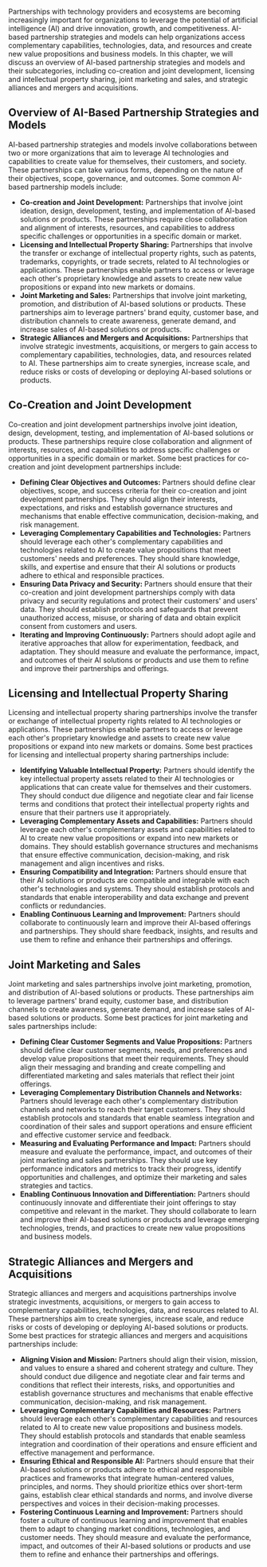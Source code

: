 
Partnerships with technology providers and ecosystems are becoming increasingly important for organizations to leverage the potential of artificial intelligence (AI) and drive innovation, growth, and competitiveness. AI-based partnership strategies and models can help organizations access complementary capabilities, technologies, data, and resources and create new value propositions and business models. In this chapter, we will discuss an overview of AI-based partnership strategies and models and their subcategories, including co-creation and joint development, licensing and intellectual property sharing, joint marketing and sales, and strategic alliances and mergers and acquisitions.

Overview of AI-Based Partnership Strategies and Models
------------------------------------------------------

AI-based partnership strategies and models involve collaborations between two or more organizations that aim to leverage AI technologies and capabilities to create value for themselves, their customers, and society. These partnerships can take various forms, depending on the nature of their objectives, scope, governance, and outcomes. Some common AI-based partnership models include:

* **Co-creation and Joint Development:** Partnerships that involve joint ideation, design, development, testing, and implementation of AI-based solutions or products. These partnerships require close collaboration and alignment of interests, resources, and capabilities to address specific challenges or opportunities in a specific domain or market.
* **Licensing and Intellectual Property Sharing:** Partnerships that involve the transfer or exchange of intellectual property rights, such as patents, trademarks, copyrights, or trade secrets, related to AI technologies or applications. These partnerships enable partners to access or leverage each other's proprietary knowledge and assets to create new value propositions or expand into new markets or domains.
* **Joint Marketing and Sales:** Partnerships that involve joint marketing, promotion, and distribution of AI-based solutions or products. These partnerships aim to leverage partners' brand equity, customer base, and distribution channels to create awareness, generate demand, and increase sales of AI-based solutions or products.
* **Strategic Alliances and Mergers and Acquisitions:** Partnerships that involve strategic investments, acquisitions, or mergers to gain access to complementary capabilities, technologies, data, and resources related to AI. These partnerships aim to create synergies, increase scale, and reduce risks or costs of developing or deploying AI-based solutions or products.

Co-Creation and Joint Development
---------------------------------

Co-creation and joint development partnerships involve joint ideation, design, development, testing, and implementation of AI-based solutions or products. These partnerships require close collaboration and alignment of interests, resources, and capabilities to address specific challenges or opportunities in a specific domain or market. Some best practices for co-creation and joint development partnerships include:

* **Defining Clear Objectives and Outcomes:** Partners should define clear objectives, scope, and success criteria for their co-creation and joint development partnerships. They should align their interests, expectations, and risks and establish governance structures and mechanisms that enable effective communication, decision-making, and risk management.
* **Leveraging Complementary Capabilities and Technologies:** Partners should leverage each other's complementary capabilities and technologies related to AI to create value propositions that meet customers' needs and preferences. They should share knowledge, skills, and expertise and ensure that their AI solutions or products adhere to ethical and responsible practices.
* **Ensuring Data Privacy and Security:** Partners should ensure that their co-creation and joint development partnerships comply with data privacy and security regulations and protect their customers' and users' data. They should establish protocols and safeguards that prevent unauthorized access, misuse, or sharing of data and obtain explicit consent from customers and users.
* **Iterating and Improving Continuously:** Partners should adopt agile and iterative approaches that allow for experimentation, feedback, and adaptation. They should measure and evaluate the performance, impact, and outcomes of their AI solutions or products and use them to refine and improve their partnerships and offerings.

Licensing and Intellectual Property Sharing
-------------------------------------------

Licensing and intellectual property sharing partnerships involve the transfer or exchange of intellectual property rights related to AI technologies or applications. These partnerships enable partners to access or leverage each other's proprietary knowledge and assets to create new value propositions or expand into new markets or domains. Some best practices for licensing and intellectual property sharing partnerships include:

* **Identifying Valuable Intellectual Property:** Partners should identify the key intellectual property assets related to their AI technologies or applications that can create value for themselves and their customers. They should conduct due diligence and negotiate clear and fair license terms and conditions that protect their intellectual property rights and ensure that their partners use it appropriately.
* **Leveraging Complementary Assets and Capabilities:** Partners should leverage each other's complementary assets and capabilities related to AI to create new value propositions or expand into new markets or domains. They should establish governance structures and mechanisms that ensure effective communication, decision-making, and risk management and align incentives and risks.
* **Ensuring Compatibility and Integration:** Partners should ensure that their AI solutions or products are compatible and integrable with each other's technologies and systems. They should establish protocols and standards that enable interoperability and data exchange and prevent conflicts or redundancies.
* **Enabling Continuous Learning and Improvement:** Partners should collaborate to continuously learn and improve their AI-based offerings and partnerships. They should share feedback, insights, and results and use them to refine and enhance their partnerships and offerings.

Joint Marketing and Sales
-------------------------

Joint marketing and sales partnerships involve joint marketing, promotion, and distribution of AI-based solutions or products. These partnerships aim to leverage partners' brand equity, customer base, and distribution channels to create awareness, generate demand, and increase sales of AI-based solutions or products. Some best practices for joint marketing and sales partnerships include:

* **Defining Clear Customer Segments and Value Propositions:** Partners should define clear customer segments, needs, and preferences and develop value propositions that meet their requirements. They should align their messaging and branding and create compelling and differentiated marketing and sales materials that reflect their joint offerings.
* **Leveraging Complementary Distribution Channels and Networks:** Partners should leverage each other's complementary distribution channels and networks to reach their target customers. They should establish protocols and standards that enable seamless integration and coordination of their sales and support operations and ensure efficient and effective customer service and feedback.
* **Measuring and Evaluating Performance and Impact:** Partners should measure and evaluate the performance, impact, and outcomes of their joint marketing and sales partnerships. They should use key performance indicators and metrics to track their progress, identify opportunities and challenges, and optimize their marketing and sales strategies and tactics.
* **Enabling Continuous Innovation and Differentiation:** Partners should continuously innovate and differentiate their joint offerings to stay competitive and relevant in the market. They should collaborate to learn and improve their AI-based solutions or products and leverage emerging technologies, trends, and practices to create new value propositions and business models.

Strategic Alliances and Mergers and Acquisitions
------------------------------------------------

Strategic alliances and mergers and acquisitions partnerships involve strategic investments, acquisitions, or mergers to gain access to complementary capabilities, technologies, data, and resources related to AI. These partnerships aim to create synergies, increase scale, and reduce risks or costs of developing or deploying AI-based solutions or products. Some best practices for strategic alliances and mergers and acquisitions partnerships include:

* **Aligning Vision and Mission:** Partners should align their vision, mission, and values to ensure a shared and coherent strategy and culture. They should conduct due diligence and negotiate clear and fair terms and conditions that reflect their interests, risks, and opportunities and establish governance structures and mechanisms that enable effective communication, decision-making, and risk management.
* **Leveraging Complementary Capabilities and Resources:** Partners should leverage each other's complementary capabilities and resources related to AI to create new value propositions and business models. They should establish protocols and standards that enable seamless integration and coordination of their operations and ensure efficient and effective management and performance.
* **Ensuring Ethical and Responsible AI:** Partners should ensure that their AI-based solutions or products adhere to ethical and responsible practices and frameworks that integrate human-centered values, principles, and norms. They should prioritize ethics over short-term gains, establish clear ethical standards and norms, and involve diverse perspectives and voices in their decision-making processes.
* **Fostering Continuous Learning and Improvement:** Partners should foster a culture of continuous learning and improvement that enables them to adapt to changing market conditions, technologies, and customer needs. They should measure and evaluate the performance, impact, and outcomes of their AI-based solutions or products and use them to refine and enhance their partnerships and offerings.
